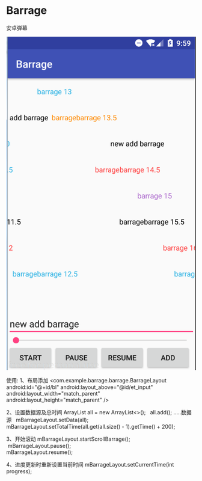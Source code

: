 ﻿# Barrage
安卓弹幕

![Image text](https://raw.githubusercontent.com/ChasingWord/Barrage/master/screenshots/1.png)

使用:
1、布局添加
    <com.example.barrage.barrage.BarrageLayout
        android:id="@+id/bl"
        android:layout_above="@id/et_input"
        android:layout_width="match_parent"
        android:layout_height="match_parent" />
        
2、设置数据源及总时间
    ArrayList<Barrage> all = new ArrayList<>();
    all.add();  .....数据源
    mBarrageLayout.setData(all);
    mBarrageLayout.setTotalTime(all.get(all.size() - 1).getTime() + 200);
    
3、开始滚动
    mBarrageLayout.startScrollBarrage();
    mBarrageLayout.pause();   
    mBarrageLayout.resume();
 
4、进度更新时重新设置当前时间
    mBarrageLayout.setCurrentTime(int progress);
